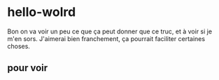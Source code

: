 # hello-wolrd

Bon on va voir un peu ce que ça peut donner que ce truc, et à voir si je m'en sors.
J'aimerai bien franchement, ça pourrait faciliter certaines choses.

## pour voir

